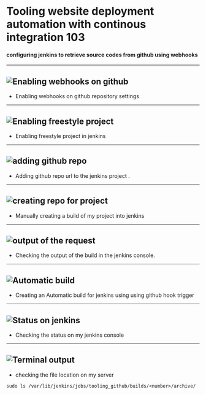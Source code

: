 # Tooling website deployment automation with continous integration 103


#### configuring jenkins to retrieve source codes from github using webhooks


---
![Enabling webhooks on github](https://github.com/user-attachments/assets/ce005b56-eb07-4ba8-b824-b096a76f87fb)
---

+ Enabling webhooks on github repository settings

---
![Enabling freestyle project](https://github.com/user-attachments/assets/20f04ba4-4e68-47c2-8ff4-577a3c10cb24)
---

+ Enabling freestyle project in jenkins

---
![adding github repo](https://github.com/user-attachments/assets/cc498ff4-0b17-483c-8b83-b4176aaf29a9)
---

+ Adding github repo url to the jenkins project .

---
![creating repo for project](https://github.com/user-attachments/assets/702753b1-91ff-4b07-ae84-24d1660da767)
---

+ Manually creating a build of my project into jenkins

---
![output of the request](https://github.com/user-attachments/assets/cc937e6e-7435-4c9b-88a5-da534c2b87a3)
---

+ Checking the output of the build in the jenkins console.

---
![Automatic build](https://github.com/user-attachments/assets/3ed30393-5e78-4cb2-bcb7-b7083f697088)
---

+ Creating an Automatic build for jenkins using using github hook trigger

---
![Status on jenkins](https://github.com/user-attachments/assets/0e8184fd-10fa-49fd-b1aa-4b292c2b26f1)
---

+ Checking the status on my jenkins console

---
![Terminal output](https://github.com/user-attachments/assets/b87984da-1f8c-407d-b1ef-c8b793aa9a5a)
---

+ checking the file location on my server
```
sudo ls /var/lib/jenkins/jobs/tooling_github/builds/<number>/archive/
```
